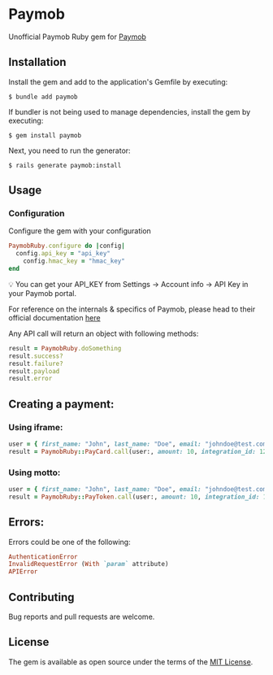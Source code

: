 # Paymob

Unofficial Paymob Ruby gem for [Paymob](https://paymob.com/)

## Installation

Install the gem and add to the application's Gemfile by executing:

	$ bundle add paymob

If bundler is not being used to manage dependencies, install the gem by executing:

	$ gem install paymob

Next, you need to run the generator:

  	$ rails generate paymob:install

## Usage

### Configuration

Configure the gem with your configuration

```ruby
PaymobRuby.configure do |config|
  config.api_key = "api_key"
	config.hmac_key = "hmac_key"
end
```

:bulb: You can get your API_KEY from Settings -> Account info -> API Key in your Paymob portal.

For reference on the internals & specifics of Paymob, please head to their official documentation [here](https://docs.paymob.com/)

Any API call will return an object with following methods: 

```ruby
result = PaymobRuby.doSomething
result.success?
result.failure?
result.payload
result.error
```

## Creating a payment:

### Using iframe:

```ruby
user = { first_name: "John", last_name: "Doe", email: "johndoe@test.com", phone_number: "012xxxxxxxxx" }
result = PaymobRuby::PayCard.call(user:, amount: 10, integration_id: 12345678, iframe_id: 123)
```

### Using motto:

```ruby
user = { first_name: "John", last_name: "Doe", email: "johndoe@test.com", phone_number: "012xxxxxxxxx" }
result = PaymobRuby::PayToken.call(user:, amount: 10, integration_id: 12345678, token: "abc123")
```

## Errors:
Errors could be one of the following:

```ruby
AuthenticationError
InvalidRequestError (With `param` attribute)
APIError
```

## Contributing

Bug reports and pull requests are welcome.

## License

The gem is available as open source under the terms of the [MIT License](https://opensource.org/licenses/MIT).
